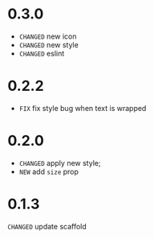 # 0.3.0

* `CHANGED` new icon
* `CHANGED` new style
* `CHANGED` eslint

# 0.2.2

* `FIX` fix style bug when text is wrapped

# 0.2.0

* `CHANGED` apply new style; 
* `NEW` add `size` prop

# 0.1.3

`CHANGED` update scaffold